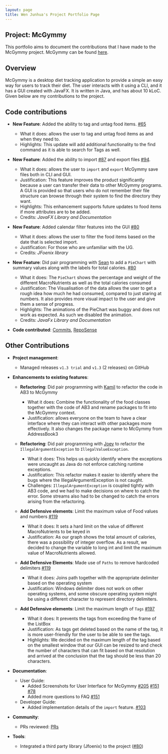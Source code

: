 ```yaml
---
layout: page
title: Wen Junhua's Project Portfolio Page
---
```


## Project: McGymmy
This portfolio aims to document the contributions that I have made to the McGymmy project. McGymmy can be found [here](https://github.com/AY2021S1-CS2103T-W17-3/tp/releases).

## Overview
McGymmy is a desktop diet tracking application to provide a simple an easy way for users to track their diet. The user interacts with it using a CLI, and it has a GUI created with JavaFX. It is written in Java, and has about 10 kLoC.
Given below are my contributions to the project.

## Code contributions
* **New Feature**: Added the ability to tag and untag food items. [\#65](https://github.com/AY2021S1-CS2103T-W17-3/tp/pull/65)
  * What it does: allows the user to tag and untag food items as and when they need to.
  * Highlights: This update will add additional functionality to the find command as it is able to search for Tags as well.

* **New Feature**: Added the ability to import [\#87](https://github.com/AY2021S1-CS2103T-W17-3/tp/pull/87) and export files [\#94](https://github.com/AY2021S1-CS2103T-W17-3/tp/pull/94).
  * What it does: allows the user to `import` and `export` McGymmy save files both in CLI and GUI.
  * Justification: This feature improves the product significantly because a user can transfer their data to other McGymmy programs. A GUI is provided so that users who do not remember their file structure can browse through their system to find the directory they want. 
  * Highlights: This enhancement supports future updates to food items if more attributes are to be added.
  * Credits: *JavaFX Library and Documentation*
  
* **New Feature**: Added calendar filter features into the GUI [\#80](https://github.com/AY2021S1-CS2103T-W17-3/tp/pull/80/)
  * What it does: allows the user to filter the food items based on the date that is selected import. 
  * Justification: For those who are unfamiliar with the UG.
  * Credits: *JFoenix library*
  
* **New Feature**: Did pair programming with [Sean](team/dcchan98) to add a `PieChart` with summary values along with the labels for total calories. [\#80](https://github.com/AY2021S1-CS2103T-W17-3/tp/pull/80/)
  * What it does: The `PieChart` shows the percentage and weight of the different MacroNutrients as well as the total calories consumed 
  * Justification: The Visualisation of the data allows the user to get a rough idea how much he had consumed, compared to just staring at numbers. It also provides more visual impact to the user and give them a sense of progress.
  * Highlights: The animations of the PieChart was buggy and does not work as expected. As such we disabled the animation.
  * Credits: *JavaFx Library and Documentation*

* **Code contributed**: [Commits](https://github.com/AY2021S1-CS2103T-W17-3/tp/commits/master?author=jh123x), [RepoSense](https://nus-cs2103-ay2021s1.github.io/tp-dashboard/#breakdown=true&search=&sort=groupTitle&sortWithin=title&since=2020-08-14&timeframe=commit&mergegroup=&groupSelect=groupByRepos&checkedFileTypes=docs~functional-code~test-code~other&tabOpen=true&tabType=authorship&zFR=false&tabAuthor=jh123x&tabRepo=AY2021S1-CS2103T-W17-3%2Ftp%5Bmaster%5D&authorshipIsMergeGroup=false&authorshipFileTypes=docs~functional-code~test-code~other) 

## Other Contributions

* **Project management**:
  * Managed releases `v1.3 trial` and `v1.3` (2 releases) on GitHub

* **Enhancements to existing features**:
  * **Refactoring**: Did pair programming with [Kamil](team/chewypiano) to refactor the code in AB3 to McGymmy 
    * What it does: Combine the functionality of the food classes together with the code of AB3 and rename packages to fit into the McGymmy context.
    * Justification: allows everyone on the team to have a clear interface where they can interact with other packages more effectively. It also changes the package name to McGymmy from AddressBook3
    
  * **Refactoring**: Did pair programming with [Joey](team/joeychensmart) to refactor the `IllegalArgumentException` to `IllegalValueException`.
    * What it does: This helps us quickly identify where the exceptions were uncaught as Java do not enforce catching runtime exceptions.
    * Justification: This refactor makes it easier to identify where the bugs where the IllegalArgumentException is not caught.
    * Challenges: `IllegalArgumentException` is coupled tightly with AB3 code, and we had to make decisions on where to catch the error. Some streams also had to be changed to catch the errors arising from the refactoring.
    
  * **Add Defensive elements**: Limit the maximum value of Food values and numbers [\#119](https://github.com/AY2021S1-CS2103T-W17-3/tp/pull/119)
    * What it does: It sets a hard limit on the value of different MacroNutrients to be keyed in
    * Justification: As our graph shows the total amount of calories, there was a possibility of integer overflow. As a result, we decided to change the variable to long int and limit the maximum value of MacroNutrients allowed.
    
  * **Add Defensive Elements**: Made use of `Paths` to remove hardcoded delimiters [\#119](https://github.com/AY2021S1-CS2103T-W17-3/tp/pull/119)
    * What it does: Joins path together with the appropriate delimiter based on the operating system
    * Justification: Windows delimiter does not work on other operating systems, and some obscure operating system might be using a different character to represent directory delimiters.
    
  * **Add Defensive elements**: Limit the maximum length of `Tags` [\#197](https://github.com/AY2021S1-CS2103T-W17-3/tp/pull/197)
    * What it does: It prevents the tags from exceeding the frame of the ListBox
    * Justification: As tags get deleted based on the name of the tag, it is more user-friendly for the user to be able to see the tags. 
    * Highlights: We decided on the maximum length of the tag based on the smallest window that our GUI can be resized to and check the number of characters that can fit based on that resolution and arrived at the conclusion that the tag should be less than 20 characters.

* **Documentation**:
  * User Guide:
    * Added Screenshots for User Interface for McGymmy [\#205](https://github.com/AY2021S1-CS2103T-W17-3/tp/pull/205) [\#151](https://github.com/AY2021S1-CS2103T-W17-3/tp/pull/151) [\#78](https://github.com/AY2021S1-CS2103T-W17-3/tp/pull/78)
    * Added more questions to FAQ [\#151](https://github.com/AY2021S1-CS2103T-W17-3/tp/pull/151/)
  * Developer Guide:
    * Added implementation details of the `import` feature. [\#103](https://github.com/AY2021S1-CS2103T-W17-3/tp/pull/103)

* **Community**:
  * PRs reviewed: [PRs](https://github.com/AY2021S1-CS2103T-W17-3/tp/pulls?q=is%3Apr+is%3Aclosed+reviewed-by%3A%40me+)

* **Tools**:
  * Integrated a third party library (Jfoenix) to the project ([\#80](https://github.com/AY2021S1-CS2103T-W17-3/tp/pull/80/))
